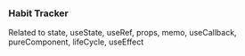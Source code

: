 ### Habit Tracker

Related to state, useState, useRef, props, memo, useCallback, pureComponent, lifeCycle, useEffect
